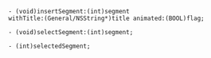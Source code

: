 

<code>- (void)insertSegment:(int)segment withTitle:(General/NSString*)title animated:(BOOL)flag;</code>

<code>- (void)selectSegment:(int)segment;</code>

<code>- (int)selectedSegment;</code>